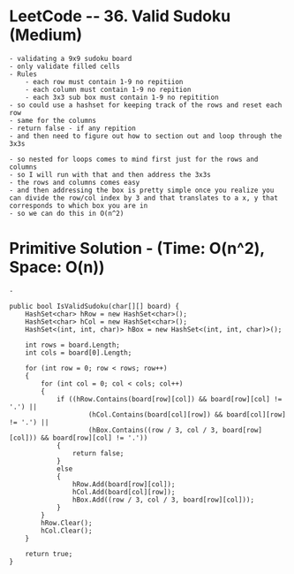 # LeetCode -- 36. Valid Sudoku (Medium)

    - validating a 9x9 sudoku board
    - only validate filled cells
    - Rules
        - each row must contain 1-9 no repitiion
        - each column must contain 1-9 no repition
        - each 3x3 sub box must contain 1-9 no repitition
    - so could use a hashset for keeping track of the rows and reset each row
    - same for the columns
    - return false - if any repition
    - and then need to figure out how to section out and loop through the 3x3s
    
    - so nested for loops comes to mind first just for the rows and columns
    - so I will run with that and then address the 3x3s
    - the rows and columns comes easy
    - and then addressing the box is pretty simple once you realize you can divide the row/col index by 3 and that translates to a x, y that corresponds to which box you are in
    - so we can do this in O(n^2)


# Primitive Solution - (Time: O(n^2), Space: O(n))

    -

    public bool IsValidSudoku(char[][] board) {
        HashSet<char> hRow = new HashSet<char>();
        HashSet<char> hCol = new HashSet<char>();
        HashSet<(int, int, char)> hBox = new HashSet<(int, int, char)>();
        
        int rows = board.Length;
        int cols = board[0].Length;

        for (int row = 0; row < rows; row++)
        {
            for (int col = 0; col < cols; col++)
            {
                if ((hRow.Contains(board[row][col]) && board[row][col] != '.') ||
                        (hCol.Contains(board[col][row]) && board[col][row] != '.') ||
                        (hBox.Contains((row / 3, col / 3, board[row][col])) && board[row][col] != '.'))
                {
                    return false;
                }
                else
                {
                    hRow.Add(board[row][col]);
                    hCol.Add(board[col][row]);
                    hBox.Add((row / 3, col / 3, board[row][col]));
                }
            }
            hRow.Clear();
            hCol.Clear();
        }

        return true;
    }





